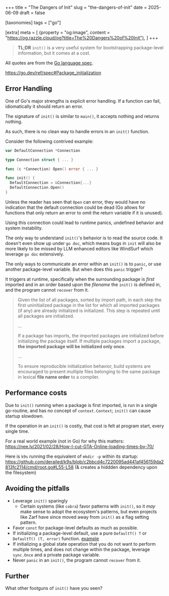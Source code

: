 +++
title = "The Dangers of Init"
slug = "the-dangers-of-init"
date = 2025-06-09
draft = false

[taxonomies]
tags = ["go"]

[extra]
meta = [
    {property = "og:image", content = "https://og.razzle.cloud/og?title=The%20Dangers%20of%20Init"},
]
+++

> **TL;DR** `init()` is a very useful system for bootstrapping package-level information, but it comes at a cost.

<!-- more -->

All quotes are from the [Go language spec](https://go.dev/ref/spec).

<https://go.dev/ref/spec#Package_initialization>

## Error Handling

One of Go's major strengths is explicit error handling. If a function can fail, idiomatically it should return an error.

The signature of `init()` is similar to `main()`, it accepts nothing and returns nothing.

As such, there is no clean way to handle errors in an `init()` function.

Consider the following contrived example:

```go
var DefaultConnection *Connection

type Connection struct { ... }

func (c *Connection) Open() error { ... }

func init() {
  DefaultConnection = &Connection{...}
  DefaultConnection.Open()
}
```

Unless the reader has seen that `Open` can error, they would have no indication that the default connection could be dead (Go allows for functions that only return an error to omit the return variable if it is unused).

Using this connection could lead to runtime panics, undefined behavior and system instability.

The only way to understand `init()`'s behavior is to read the source code. It doesn't even show up under `go doc`, which means bugs in `init` will also be more likely to be missed by LLM enhanced editors like WindSurf which leverage `go doc` extensively.

The only ways to communicate an error within an `init()` is to `panic`, or use another package-level variable. But when does this `panic` trigger?

It triggers at runtime, specifically when the surrounding package is _first_ imported and in an order based upon the _filename_ the `init()` is defined in, and the program cannot `recover` from it.

> Given the list of all packages, sorted by import path, in each step the first uninitialized package in the list for which all imported packages (if any) are already initialized is initialized. This step is repeated until all packages are initialized.
>
> ...
>
> If a package has imports, the imported packages are initialized before initializing the package itself. If multiple packages import a package, **the imported package will be initialized only once**.
>
> ...
>
> To ensure reproducible initialization behavior, build systems are encouraged to present multiple files belonging to the same package in lexical **file name order** to a compiler.

## Performance costs

Due to `init()` running when a package is first imported, is run in a single go-routine, and has no concept of `context.Context`; `init()` can cause startup slowdown.

If the operation in an `init()` is costly, that cost is felt at program start, every single time.

For a real world example (not in Go) for why this matters: <https://nee.lv/2021/02/28/How-I-cut-GTA-Online-loading-times-by-70/>

Here is `k9s` running the equivalent of `mkdir -p` within its startup: <https://github.com/derailed/k9s/blob/c2bbcd4c7220095ad441af456159da2813fc2114/cmd/root.go#L55-L58> (& creates a hiddden dependency upon the filesystem)

## Avoiding the pitfalls

- Leverage `init()` sparingly
  - Certain systems (like `cobra`) favor patterns with `init()`, so it _may_ make sense to adopt the ecosystem's patterns, but even projects like Zarf have since moved away from `init()` as a flag setting pattern.
- Favor `const` for package-level defaults as much as possible.
- If initializing a package-level default, use a pure `DefaultT() T` or `DefaultT() (T, error)` function. [example](https://github.com/charmbracelet/log/blob/4dcdb75977075373f3eca87b2b7b75ed18af3c7d/styles.go#L43)
- If initializing a global state operation that you do not want to perform multiple times, and does not change within the package, leverage `sync.Once` and a private package variable.
- Never `panic` in an `init()`, the program cannot `recover` from it.

## Further

What other footguns of `init()` have you seen?
